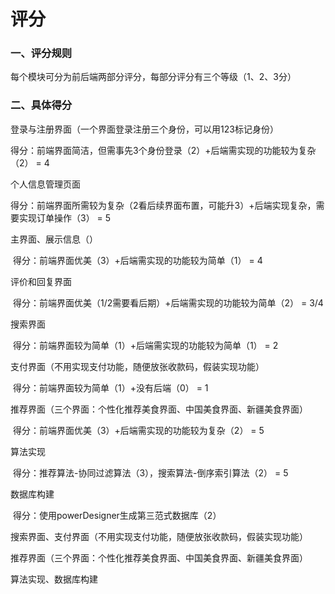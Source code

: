 # 评分

### 一、评分规则

每个模块可分为前后端两部分评分，每部分评分有三个等级（1、2、3分）



### 二、具体得分

登录与注册界面（一个界面登录注册三个身份，可以用123标记身份）

​	得分：前端界面简洁，但需事先3个身份登录（2）+后端需实现的功能较为复杂（2） =  4

个人信息管理页面

​	得分：前端界面所需较为复杂（2看后续界面布置，可能升3）+后端实现复杂，需要实现订单操作（3） = 5



主界面、展示信息（）

​	得分：前端界面优美（3）+后端需实现的功能较为简单（1） =  4

评价和回复界面

​	得分：前端界面优美（1/2需要看后期）+后端需实现的功能较为简单（2） =  3/4



搜索界面

​	得分：前端界面较为简单（1）+后端需实现的功能较为简单（1） = 2

支付界面（不用实现支付功能，随便放张收款码，假装实现功能）

​	得分：前端界面较为简单（1）+没有后端（0） = 1

推荐界面（三个界面：个性化推荐美食界面、中国美食界面、新疆美食界面）

​	得分：前端界面优美（3）+后端需实现的功能较为复杂（2） = 5

算法实现

​	得分：推荐算法-协同过滤算法（3），搜索算法-倒序索引算法（2） = 5

数据库构建

​	得分：使用powerDesigner生成第三范式数据库（2）



搜索界面、支付界面（不用实现支付功能，随便放张收款码，假装实现功能）

推荐界面（三个界面：个性化推荐美食界面、中国美食界面、新疆美食界面）

算法实现、数据库构建